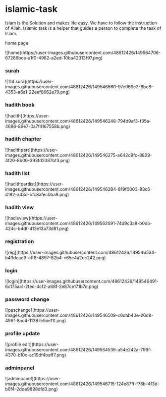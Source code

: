 # islamic-task
<p>Islam is the Solution and makes life easy. We have to follow the instruction of Allah. Islamic task is a helper that guides a person to complete the task of                        Islam.</p>
<p>home page</p>
![home](https://user-images.githubusercontent.com/48612426/149564706-67286bce-a1f0-4982-a2ed-10ba42313f97.png)
<h3>surah</h3>
![114 sura](https://user-images.githubusercontent.com/48612426/149546660-97e069c3-8bc8-4353-a6a1-22eef8662e79.png)
<h3>hadith book</h3>
![hadith](https://user-images.githubusercontent.com/48612426/149546248-794d9af3-f35a-4686-89e7-0a7f4167558b.png)
<h3>hadith chapter</h3>
![hadithpart](https://user-images.githubusercontent.com/48612426/149546275-a642d9fc-8829-4f20-8b00-393fd2d87bf3.png)
<h3>hadith list</h3>
![hadithpartlist](https://user-images.githubusercontent.com/48612426/149546284-819f0003-88c6-4182-a43d-bfc8afec0ba8.png)
<h3>hadith view</h3>
![hadisview](https://user-images.githubusercontent.com/48612426/149562091-74d9c3a8-b0db-424c-b4df-413e13a73d81.png)
<h3>registration</h3>
![reg](https://user-images.githubusercontent.com/48612426/149546534-b43dcad9-aff8-4897-82b4-c65e4a2dc242.png)
<h3>login</h3>
![login](https://user-images.githubusercontent.com/48612426/149546491-6c175aa1-2fec-4cf2-a68f-2e87ce171b7d.png)
<h3>password change</h3>
![paschange](https://user-images.githubusercontent.com/48612426/149546509-c6dab43e-26d8-496f-8ac4-11387e9ae11f.png)
<h3>profile update</h3>
![profile edit](https://user-images.githubusercontent.com/48612426/149564536-a54e242a-799f-4370-b10c-ac19df4baff7.png)
<h3>adminpanel</h3>
![adminpanel](https://user-images.githubusercontent.com/48612426/149546715-124e87ff-f76b-4f3d-b6f4-2dde9898dfd3.png)
